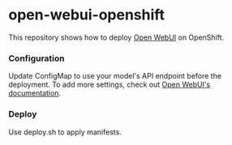 # open-webui-openshift

This repository shows how to deploy [Open WebUI](https://github.com/open-webui/open-webui) on OpenShift.

### Configuration
Update ConfigMap to use your model's API endpoint before the deployment.
To add more settings, check out [Open WebUI's documentation](https://docs.openwebui.com/).

### Deploy
Use deploy.sh to apply manifests.